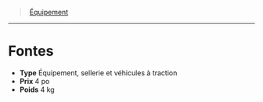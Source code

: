 ﻿---
!EquipmentItem
Type: Équipement, sellerie et véhicules à traction
Price: 4 po
Weight: 4 kg
Id: equipment_hd.md#fontes
ParentLink: equipment_hd.md#Équipement
Name: Fontes
ParentName: Équipement
NameLevel: 1
Attributes: {}
AttributesDictionary: >+
  {}

---
> [Équipement](hd_equipment.md)

---

# Fontes

- **Type** Équipement, sellerie et véhicules à traction
- **Prix** 4 po
- **Poids** 4 kg

